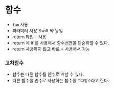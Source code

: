 # 함수

- `fun` 사용
- 파라미터 사용 Swift 와 동일
- return 타입 `:` 사용
- return 에 if 를 사용해서 함수선언을 단순화할 수 있다.
- return 사용하지 않고 바로 = 사용해서 가능

### 고차함수
- 함수는 다른 함수를 인수로 취할 수 있다.
- 다른 함수를 인수로 사용하는 함수를 `고차함수`라고 한다. 